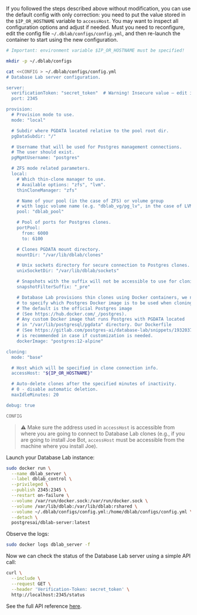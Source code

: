 If you followed the steps described above without modification, you can use the default config with only correction: you need to put the value stored in the `$IP_OR_HOSTNAME` variable to `accessHost`. You may want to inspect all configuration options and adjust if needed. Must you need to reconfigure, edit the config file `~/.dblab/configs/config.yml`, and then re-launch the container to start using the new configuration.

```bash
# Important: environment variable $IP_OR_HOSTNAME must be specified!

mkdir -p ~/.dblab/configs

cat <<CONFIG > ~/.dblab/configs/config.yml
# Database Lab server configuration.

server:
  verificationToken: "secret_token"  # Warning! Insecure value – edit it.
  port: 2345

provision:
  # Provision mode to use.
  mode: "local"

  # Subdir where PGDATA located relative to the pool root dir.
  pgDataSubdir: "/"

  # Username that will be used for Postgres management connections.
  # The user should exist.
  pgMgmtUsername: "postgres"

  # ZFS mode related parameters.
  local:
    # Which thin-clone manager to use.
    # Available options: "zfs", "lvm".
    thinCloneManager: "zfs"

    # Name of your pool (in the case of ZFS) or volume group
    # with logic volume name (e.g. "dblab_vg/pg_lv", in the case of LVM).
    pool: "dblab_pool"

    # Pool of ports for Postgres clones.
    portPool:
      from: 6000
      to: 6100

    # Clones PGDATA mount directory.
    mountDir: "/var/lib/dblab/clones"

    # Unix sockets directory for secure connection to Postgres clones.
    unixSocketDir: "/var/lib/dblab/sockets"

    # Snapshots with the suffix will not be accessible to use for cloning.
    snapshotFilterSuffix: "_pre"

    # Database Lab provisions thin clones using Docker containers, we need
    # to specify which Postgres Docker image is to be used when cloning.
    # The default is the official Postgres image
    # (See https://hub.docker.com/_/postgres).
    # Any custom Docker image that runs Postgres with PGDATA located
    # in "/var/lib/postgresql/pgdata" directory. Our Dockerfile
    # (See https://gitlab.com/postgres-ai/database-lab/snippets/1932037)
    # is recommended in case if customization is needed.
    dockerImage: "postgres:12-alpine"

cloning:
  mode: "base"

  # Host which will be specified in clone connection info.
  accessHost: "${IP_OR_HOSTNAME}"

  # Auto-delete clones after the specified minutes of inactivity.
  # 0 - disable automatic deletion.
  maxIdleMinutes: 20

debug: true

CONFIG
```

> ⚠ Make sure the address used in `accessHost` is accessible from where you are going to connect to Database Lab clones (e.g., if you are going to install Joe Bot, `accessHost` must be accessible from the machine where you install Joe).

Launch your Database Lab instance:

```bash
sudo docker run \
  --name dblab_server \
  --label dblab_control \
  --privileged \
  --publish 2345:2345 \
  --restart on-failure \
  --volume /var/run/docker.sock:/var/run/docker.sock \
  --volume /var/lib/dblab:/var/lib/dblab:rshared \
  --volume ~/.dblab/configs/config.yml:/home/dblab/configs/config.yml \
  --detach \
  postgresai/dblab-server:latest
```

Observe the logs:

```bash
sudo docker logs dblab_server -f
```

Now we can check the status of the Database Lab server using a simple API call:
```bash
curl \
  --include \
  --request GET \
  --header 'Verification-Token: secret_token' \
  http://localhost:2345/status
```

See the full API reference [here](https://postgres.ai/swagger-ui/dblab/).
